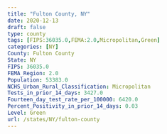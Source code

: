 ```yaml
---
title: "Fulton County, NY"
date: 2020-12-13
draft: false
type: county
tags: [FIPS:36035.0,FEMA:2.0,Micropolitan,Green]
categories: [NY]
County: Fulton County
State: NY
FIPS: 36035.0
FEMA_Region: 2.0
Population: 53383.0
NCHS_Urban_Rural_Classification: Micropolitan
Tests_in_prior_14_days: 3427.0
Fourteen_day_test_rate_per_100000: 6420.0
Percent_Positivity_in_prior_14_days: 0.03
Level: Green
url: /states/NY/fulton-county
---
```



